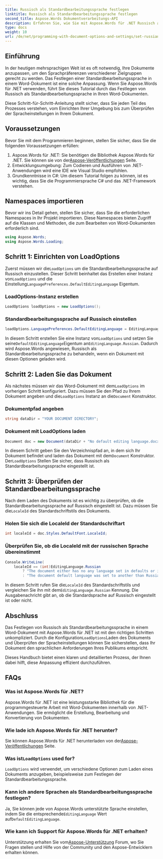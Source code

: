 ```yaml
---
title: Russisch als Standardbearbeitungssprache festlegen
linktitle: Russisch als Standardbearbeitungssprache festlegen
second_title: Aspose.Words Dokumentverarbeitungs-API
description: Erfahren Sie, wie Sie mit Aspose.Words für .NET Russisch als Standardbearbeitungssprache in Word-Dokumenten festlegen. Folgen Sie unserer Schritt-für-Schritt-Anleitung für detaillierte Anweisungen.
type: docs
weight: 10
url: /de/net/programming-with-document-options-and-settings/set-russian-as-default-editing-language/
---
```

## Einführung

In der heutigen mehrsprachigen Welt ist es oft notwendig, Ihre Dokumente anzupassen, um den Sprachpräferenzen verschiedener Zielgruppen gerecht zu werden. Das Festlegen einer Standardbearbeitungssprache in einem Word-Dokument ist eine solche Anpassung. Wenn Sie Aspose.Words für .NET verwenden, führt Sie dieses Tutorial durch das Festlegen von Russisch als Standardbearbeitungssprache in Ihren Word-Dokumenten. 

Diese Schritt-für-Schritt-Anleitung stellt sicher, dass Sie jeden Teil des Prozesses verstehen, vom Einrichten Ihrer Umgebung bis zum Überprüfen der Spracheinstellungen in Ihrem Dokument.

## Voraussetzungen

Bevor Sie mit dem Programmieren beginnen, stellen Sie sicher, dass Sie die folgenden Voraussetzungen erfüllen:

1.  Aspose.Words für .NET: Sie benötigen die Bibliothek Aspose.Words für .NET. Sie können sie von der[Aspose-Veröffentlichungen](https://releases.aspose.com/words/net/) Seite.
2. Entwicklungsumgebung: Zum Codieren und Ausführen von .NET-Anwendungen wird eine IDE wie Visual Studio empfohlen.
3. Grundkenntnisse in C#: Um diesem Tutorial folgen zu können, ist es wichtig, dass Sie die Programmiersprache C# und das .NET-Framework verstehen.

## Namespaces importieren

Bevor wir ins Detail gehen, stellen Sie sicher, dass Sie die erforderlichen Namespaces in Ihr Projekt importieren. Diese Namespaces bieten Zugriff auf die Klassen und Methoden, die zum Bearbeiten von Word-Dokumenten erforderlich sind.

```csharp
using Aspose.Words;
using Aspose.Words.Loading;
```

## Schritt 1: Einrichten von LoadOptions

 Zuerst müssen wir die`LoadOptions` um die Standardbearbeitungssprache auf Russisch einzustellen. Dieser Schritt beinhaltet das Erstellen einer Instanz von`LoadOptions` und die Einstellung`LanguagePreferences.DefaultEditingLanguage` Eigentum.

### LoadOptions-Instanz erstellen

```csharp
LoadOptions loadOptions = new LoadOptions();
```

### Standardbearbeitungssprache auf Russisch einstellen

```csharp
loadOptions.LanguagePreferences.DefaultEditingLanguage = EditingLanguage.Russian;
```

 In diesem Schritt erstellen Sie eine Instanz von`LoadOptions` und setzen Sie seine`DefaultEditingLanguage`Eigentum an`EditingLanguage.Russian`. Dadurch wird Aspose.Words angewiesen, Russisch als Standardbearbeitungssprache zu behandeln, wenn ein Dokument mit diesen Optionen geladen wird.

## Schritt 2: Laden Sie das Dokument

 Als nächstes müssen wir das Word-Dokument mit dem`LoadOptions` im vorherigen Schritt konfiguriert. Dazu müssen Sie den Pfad zu Ihrem Dokument angeben und die`LoadOptions` Instanz an die`Document` Konstruktor.

### Dokumentpfad angeben

```csharp
string dataDir = "YOUR DOCUMENT DIRECTORY";
```

### Dokument mit LoadOptions laden

```csharp
Document doc = new Document(dataDir + "No default editing language.docx", loadOptions);
```

 In diesem Schritt geben Sie den Verzeichnispfad an, in dem sich Ihr Dokument befindet und laden das Dokument mit dem`Document` Konstruktor. Der`LoadOptions` Stellen Sie sicher, dass Russisch als Standardbearbeitungssprache eingestellt ist.

## Schritt 3: Überprüfen der Standardbearbeitungssprache

 Nach dem Laden des Dokuments ist es wichtig zu überprüfen, ob die Standardbearbeitungssprache auf Russisch eingestellt ist. Dazu müssen Sie die`LocaleId` des Standardschriftstils des Dokuments.

### Holen Sie sich die LocaleId der Standardschriftart

```csharp
int localeId = doc.Styles.DefaultFont.LocaleId;
```

### Überprüfen Sie, ob die LocaleId mit der russischen Sprache übereinstimmt

```csharp
Console.WriteLine(
    localeId == (int)EditingLanguage.Russian
        ? "The document either has no any language set in defaults or it was set to Russian originally."
        : "The document default language was set to another than Russian language originally, so it is not overridden.");
```

 In diesem Schritt rufen Sie die`LocaleId` des Standardschriftstils und vergleichen Sie ihn mit dem`EditingLanguage.Russian` Kennung. Die Ausgabenachricht gibt an, ob die Standardsprache auf Russisch eingestellt ist oder nicht.

## Abschluss

 Das Festlegen von Russisch als Standardbearbeitungssprache in einem Word-Dokument mit Aspose.Words für .NET ist mit den richtigen Schritten unkompliziert. Durch die Konfiguration`LoadOptions`Laden des Dokuments und Überprüfen der Spracheinstellungen können Sie sicherstellen, dass Ihr Dokument den sprachlichen Anforderungen Ihres Publikums entspricht. 

Dieses Handbuch bietet einen klaren und detaillierten Prozess, der Ihnen dabei hilft, diese Anpassung effizient durchzuführen.

## FAQs

### Was ist Aspose.Words für .NET?

Aspose.Words für .NET ist eine leistungsstarke Bibliothek für die programmgesteuerte Arbeit mit Word-Dokumenten innerhalb von .NET-Anwendungen. Sie ermöglicht die Erstellung, Bearbeitung und Konvertierung von Dokumenten.

### Wie lade ich Aspose.Words für .NET herunter?

 Sie können Aspose.Words für .NET herunterladen von der[Aspose-Veröffentlichungen](https://releases.aspose.com/words/net/) Seite.

###  Was ist`LoadOptions` used for?

`LoadOptions` wird verwendet, um verschiedene Optionen zum Laden eines Dokuments anzugeben, beispielsweise zum Festlegen der Standardbearbeitungssprache.

### Kann ich andere Sprachen als Standardbearbeitungssprache festlegen?

 Ja, Sie können jede von Aspose.Words unterstützte Sprache einstellen, indem Sie die entsprechende`EditingLanguage` Wert auf`DefaultEditingLanguage`.

### Wie kann ich Support für Aspose.Words für .NET erhalten?

 Unterstützung erhalten Sie vom[Aspose-Unterstützung](https://forum.aspose.com/c/words/8) Forum, wo Sie Fragen stellen und Hilfe von der Community und den Aspose-Entwicklern erhalten können.
